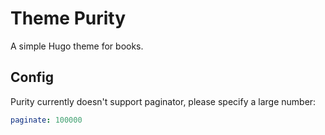 # Theme Purity

A simple Hugo theme for books.

## Config

Purity currently doesn't support paginator, please specify a large number:

```yaml
paginate: 100000
```
